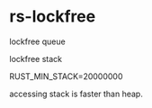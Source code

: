 # rs-lockfree
lockfree queue

lockfree stack

RUST_MIN_STACK=20000000

accessing stack is faster than heap.
